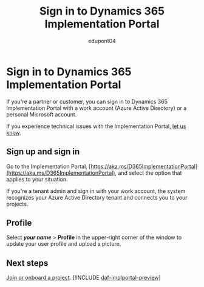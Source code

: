 ﻿---
title:  Sign in to Dynamics 365 Implementation Portal
description: Learn how to sign up and sign in to Dynamics 365 Implementation Portal.
ms.date: 03/27/2023
ms.topic: how-to
author: edupont04
ms.author: edupont
ms.reviewer: edupont
ms.custom: bap-template
---

# Sign in to Dynamics 365 Implementation Portal

If you're a partner or customer, you can sign in to Dynamics 365 Implementation Portal with a work account (Azure Active Directory) or a personal Microsoft account.

If you experience technical issues with the Implementation Portal, [let us know](overview.md#contact-us).

## Sign up and sign in

Go to the Implementation Portal, [https://aka.ms/D365ImplementationPortal](https://aka.ms/D365ImplementationPortal), and select the option that applies to your situation.

If you're a tenant admin and sign in with your work account, the system recognizes your Azure Active Directory tenant and connects you to your projects.  

## Profile  

Select ***your name*** > **Profile** in the upper-right corner of the window to update your user profile and upload a picture.

## Next steps

[Join or onboard a project](onboard-project.md). [!INCLUDE [daf-implportal-preview](../includes/daf-implportal-preview.md)]
